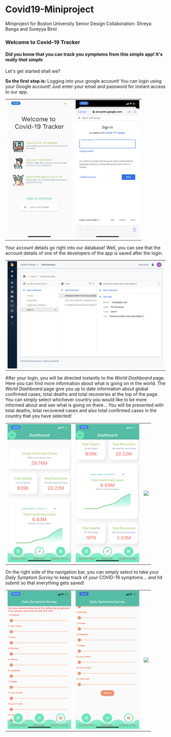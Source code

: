 # Covid19-Miniproject
Miniproject for Boston University Senior Design 
Collaboration: Shreya Banga and Sureyya Birol

### Welcome to Covid-19 Tracker
#### Did you know that you can track you symptoms from this simple app! It's really *that simple*
Let's get started shall we?

**So the first step is:** Logging into your google account! You can login using your Google account! Just enter your email and password for instant 
access to our app.

<div style="text-align: center">
    <table>
        <tr>
            <td style="text-align: center">
                    <img src="https://github.com/shreyabanga/Covid19-Miniproject/blob/master/images/LoginPage.PNG" width="200"/>
            </td>
            <td style="text-align: center">
                     <img src="https://github.com/shreyabanga/Covid19-Miniproject/blob/master/images/googlesignin.PNG" width="200"/>
            </td>       
      </tr>
  </table>
  </div>

Your account details go right into our database! 
Well, you can see that the account details of one of the developers of the app is saved after the login.

<div style="text-align: center">
    <table>
        <tr>
            <td style="text-align: center">
                    <img src="https://github.com/shreyabanga/Covid19-Miniproject/blob/master/images/database2.png"/>
            </td>     
      </tr>
  </table>
  </div>

After your login, you will be directed instantly to the *World Dashboard* page. Here you can find more information about what is going on in the world.
The *World Dashboard* page give you up to date information about global confirmed cases, total deaths and total recoveries at the top of the page. 
You can simply select whichever country you would like to be more informed about and see what is going on there...
You will be presented with total deaths, total recovered cases and also total confirmed cases in the country that you have selected!


<div style="text-align: center">
    <table>
        <tr>          
            <td style="text-align: center">              
                      <img src="https://github.com/shreyabanga/Covid19-Miniproject/blob/master/images/worlddata1.PNG" width="200"/>
            </td>
            <td style="text-align: center">
                     <img src="https://github.com/shreyabanga/Covid19-Miniproject/blob/master/images/worlddata2.PNG" width="200"/>
  	    </td>
	    <td style="text-align: center">
                    <img src="https://github.com/shreyabanga/Covid19-Miniproject/blob/master/images/worlddata.gif" width="200"/>
            </td>       
      </tr>
  </table>
  </div>


On the right side of the navigation bar, you can simply select to take your *Daily Symptom Survey* to keep track of *your* COVID-19
symptoms... and hit submit so that everything gets saved!


<div style="text-align: center">
    <table>
        <tr>          
            <td style="text-align: center">              
                      <img src="https://github.com/shreyabanga/Covid19-Miniproject/blob/master/images/survey1.PNG" width="200"/>
            </td>
            <td style="text-align: center">
                     <img src="https://github.com/shreyabanga/Covid19-Miniproject/blob/master/images/survey2.PNG" width="200"/>
  	    </td>
            <td style="text-align: center">              
                      <img src="https://github.com/shreyabanga/Covid19-Miniproject/blob/master/images/submittingforms.gif"/>
            </td>        
      </tr>
  </table>
  </div>








